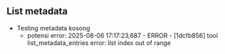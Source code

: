 ## List metadata
- Testing metadata kosong
    - potensi error: 2025-08-06 17:17:23,687 - ERROR - [1dcfb856] tool list_metadata_entries error: list index out of range

